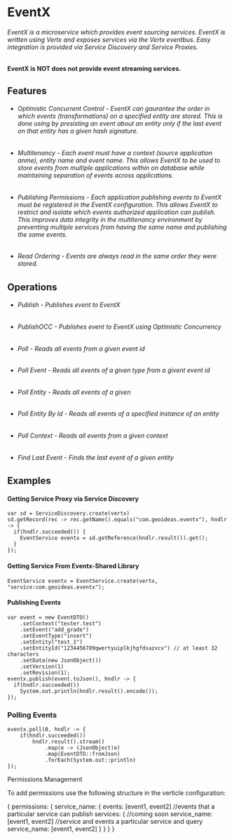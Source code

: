 # EventX

###### EventX is a microservice which provides event sourcing services. EventX is written using Vertx and exposes services via the Vertx eventbus. Easy integration is provided via Service Discovery and Service Proxies.
#### EventX is NOT does not provide event streaming services.

## Features

* ###### Optimistic Concurrent Control - EventX can gaurantee the order in which events (transformations) on a specified entity are stored. This is done using by presisting an event about an entity only if the last event on that entity has a given hash signature. 
* ###### Multitenancy -  Each event must have a context (source application anme), entity name and event name. This allows EventX to be used to store events from multiple applications within on database while maintaining separation of events across applications. 
* ###### Publishing Permissions - Each application publishing events to EventX must be registered in the EventX configuration. This allows EventX to restrict and isolate which events authorized application can publish. This improves data integrity in the multitenancy environment by preventing multiple services from having the same name and publishing the same events.
* ###### Read Ordering - Events are always read in the same order they were stored.

## Operations


* ###### Publish - Publishes event to EventX
* ###### PublishOCC - Publishes event to EventX using Optimistic Concurrency
* ###### Poll - Reads all events from a given event id
* ###### Poll Event - Reads all events of a given type from a givent event id
* ###### Poll Entity - Reads all events of a given
* ###### Poll Entity By Id - Reads all events of a specified instance of an entity
* ###### Poll Context - Reads all events from a given context
* ###### Find Last Event - Finds the last event of a given entity

## Examples

#### Getting Service Proxy via Service Discovery

	var sd = ServiceDiscovery.create(vertx)
    sd.getRecord(rec -> rec.getName().equals("com.geoideas.eventx"), hndlr -> {
      if(hndlr.succeeded()) {
        EventService eventx = sd.getReference(hndlr.result()).get();
      }
    });

#### Getting Service From Eventx-Shared Library

	EventService eventx = EventService.create(vertx, "service:com.geoideas.eventx");

#### Publishing Events

	var event = new EventDTO()
    	.setContext("tester.test")
        .setEvent("add_grade")
        .setEventType("insert")
        .setEntity("test_1")
        .setEntityId("1234456789qwertyuiplkjhgfdsazxcv") // at least 32 characters
        .setData(new JsonObject())
        .setVersion(1)
        .setRevision(1);
    eventx.publish(event.toJson(), hndlr -> {
      if(hndlr.succeeded())
      	System.out.println(hndlr.result().encode());
    });
	
### Polling Events

	eventx.poll(0, hndlr -> {
    	if(hndlr.succeeded())
        	hndlr.result().stream()
            	.map(e -> (JsonObject)e)
            	.map(EventDTO::fromJson)
                .forEach(System.out::println)
    });



Permissions Management

To add permissions use the following structure in the verticle configuration:

{
    permissions: {
        service_name: {
            events: [event1, event2] //events that a particular service can publish
            services: { //coming soon
                service_name: [event1, event2] //service and events a particular service and query
                service_name: [event1, event2]
            }
        }
    }
}